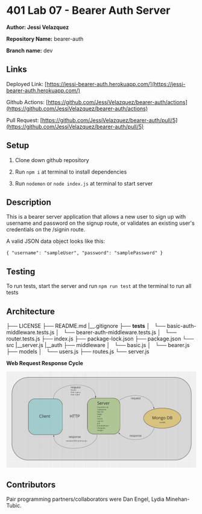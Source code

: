 # 401 Lab 07 - Bearer Auth Server

**Author: Jessi Velazquez**

**Repository Name:** bearer-auth

**Branch name:** dev

## Links

Deployed Link: [https://jessi-bearer-auth.herokuapp.com/](https://jessi-bearer-auth.herokuapp.com/)

Github Actions: [https://github.com/JessiVelazquez/bearer-auth/actions](https://github.com/JessiVelazquez/bearer-auth/actions)

Pull Request: [https://github.com/JessiVelazquez/bearer-auth/pull/5](https://github.com/JessiVelazquez/bearer-auth/pull/5)

## Setup

1. Clone down github repository

2. Run ```npm i``` at terminal to install dependencies

3. Run ```nodemon``` or ```node index.js``` at terminal to start server

## Description

This is a bearer server application that allows a new user to sign up with username and password on the signup route, or validates an existing user's credentials on the /signin route.

A valid JSON data object looks like this:

```
{ "username": "sampleUser", "password": "samplePassword" }
```

## Testing

To run tests, start the server and run ```npm run test``` at the terminal to run all tests

## Architecture

├── LICENSE
├── README.md
|__.gitignore
├── __tests__
│   └── basic-auth-middleware.tests.js
│   └── bearer-auth-middleware.tests.js
│   └── router.tests.js
├── index.js
├── package-lock.json
├── package.json
└── src
    |__server.js
    |__auth
        ├── middleware
        │   └── basic.js
        │   └── bearer.js
        ├── models
        │   └── users.js
        ├── routes.js
        └── server.js


**Web Request Response Cycle**

![WRRC](WRRC.png)


## Contributors

Pair programming partners/collaborators were Dan Engel, Lydia Minehan-Tubic.